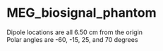 # MEG_biosignal_phantom

Dipole locations are all 6.50 cm from the origin<br>
Polar angles are -60, -15, 25, and 70 degrees<br>
